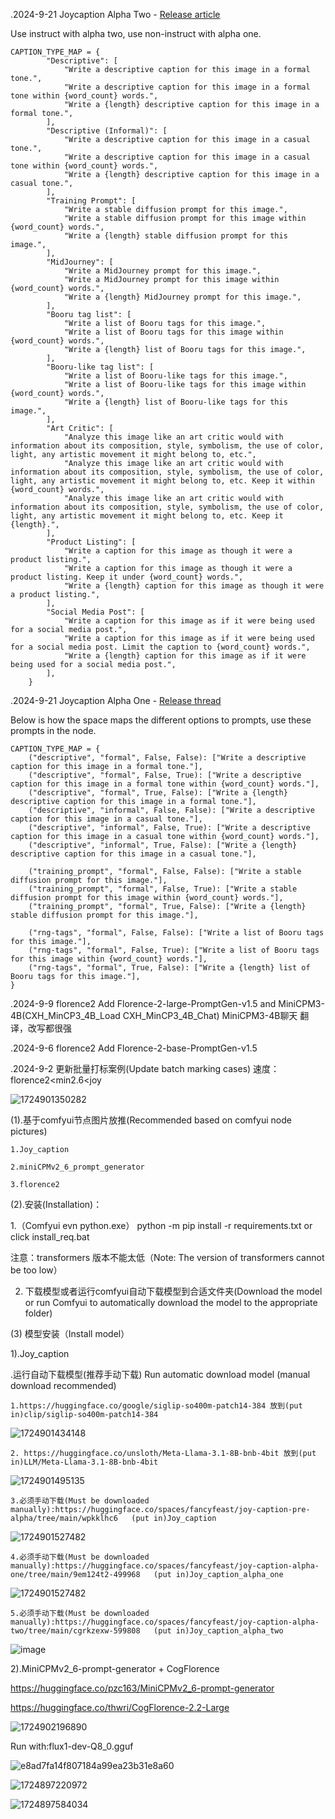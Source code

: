 .2024-9-21 Joycaption Alpha Two - [Release article](https://civitai.com/articles/7697/joycaption-alpha-two-release)

Use instruct with alpha two, use non-instruct with alpha one.

```
CAPTION_TYPE_MAP = {
        "Descriptive": [
            "Write a descriptive caption for this image in a formal tone.",
            "Write a descriptive caption for this image in a formal tone within {word_count} words.",
            "Write a {length} descriptive caption for this image in a formal tone.",
        ],
        "Descriptive (Informal)": [
            "Write a descriptive caption for this image in a casual tone.",
            "Write a descriptive caption for this image in a casual tone within {word_count} words.",
            "Write a {length} descriptive caption for this image in a casual tone.",
        ],
        "Training Prompt": [
            "Write a stable diffusion prompt for this image.",
            "Write a stable diffusion prompt for this image within {word_count} words.",
            "Write a {length} stable diffusion prompt for this image.",
        ],
        "MidJourney": [
            "Write a MidJourney prompt for this image.",
            "Write a MidJourney prompt for this image within {word_count} words.",
            "Write a {length} MidJourney prompt for this image.",
        ],
        "Booru tag list": [
            "Write a list of Booru tags for this image.",
            "Write a list of Booru tags for this image within {word_count} words.",
            "Write a {length} list of Booru tags for this image.",
        ],
        "Booru-like tag list": [
            "Write a list of Booru-like tags for this image.",
            "Write a list of Booru-like tags for this image within {word_count} words.",
            "Write a {length} list of Booru-like tags for this image.",
        ],
        "Art Critic": [
            "Analyze this image like an art critic would with information about its composition, style, symbolism, the use of color, light, any artistic movement it might belong to, etc.",
            "Analyze this image like an art critic would with information about its composition, style, symbolism, the use of color, light, any artistic movement it might belong to, etc. Keep it within {word_count} words.",
            "Analyze this image like an art critic would with information about its composition, style, symbolism, the use of color, light, any artistic movement it might belong to, etc. Keep it {length}.",
        ],
        "Product Listing": [
            "Write a caption for this image as though it were a product listing.",
            "Write a caption for this image as though it were a product listing. Keep it under {word_count} words.",
            "Write a {length} caption for this image as though it were a product listing.",
        ],
        "Social Media Post": [
            "Write a caption for this image as if it were being used for a social media post.",
            "Write a caption for this image as if it were being used for a social media post. Limit the caption to {word_count} words.",
            "Write a {length} caption for this image as if it were being used for a social media post.",
        ],
    }
```

.2024-9-21 Joycaption Alpha One - [Release thread](https://www.reddit.com/r/StableDiffusion/comments/1fm9pxa/joycaption_free_open_uncensored_vlm_alpha_one/)

Below is how the space maps the different options to prompts, use these prompts in the node.
```
CAPTION_TYPE_MAP = {
	("descriptive", "formal", False, False): ["Write a descriptive caption for this image in a formal tone."],
	("descriptive", "formal", False, True): ["Write a descriptive caption for this image in a formal tone within {word_count} words."],
	("descriptive", "formal", True, False): ["Write a {length} descriptive caption for this image in a formal tone."],
	("descriptive", "informal", False, False): ["Write a descriptive caption for this image in a casual tone."],
	("descriptive", "informal", False, True): ["Write a descriptive caption for this image in a casual tone within {word_count} words."],
	("descriptive", "informal", True, False): ["Write a {length} descriptive caption for this image in a casual tone."],

	("training_prompt", "formal", False, False): ["Write a stable diffusion prompt for this image."],
	("training_prompt", "formal", False, True): ["Write a stable diffusion prompt for this image within {word_count} words."],
	("training_prompt", "formal", True, False): ["Write a {length} stable diffusion prompt for this image."],

	("rng-tags", "formal", False, False): ["Write a list of Booru tags for this image."],
	("rng-tags", "formal", False, True): ["Write a list of Booru tags for this image within {word_count} words."],
	("rng-tags", "formal", True, False): ["Write a {length} list of Booru tags for this image."],
}
```

.2024-9-9 florence2 Add Florence-2-large-PromptGen-v1.5 and MiniCPM3-4B(CXH_MinCP3_4B_Load CXH_MinCP3_4B_Chat) 
    MiniCPM3-4B聊天 翻译，改写都很强

.2024-9-6 florence2 Add Florence-2-base-PromptGen-v1.5 

.2024-9-2 更新批量打标案例(Update batch marking cases) 速度：florence2<min2.6<joy

![1724901350282](https://github.com/user-attachments/assets/c9d9cd10-fbd6-4aeb-91b6-f2740c3998cc)

(1).基于comfyui节点图片放推(Recommended based on comfyui node pictures)

    1.Joy_caption

    2.miniCPMv2_6_prompt_generator

    3.florence2

(2).安装(Installation)：

  1.（Comfyui evn python.exe） python -m pip install -r requirements.txt or click install_req.bat

  注意：transformers 版本不能太低（Note: The version of transformers cannot be too low）

  2. 下载模型或者运行comfyui自动下载模型到合适文件夹(Download the model or run Comfyui to automatically download the model to the appropriate folder)

(3) 模型安装（Install model）

   1).Joy_caption

   .运行自动下载模型(推荐手动下载) Run automatic download model (manual download recommended)
   
    1.https://huggingface.co/google/siglip-so400m-patch14-384 放到(put in)clip/siglip-so400m-patch14-384
      
![1724901434148](https://github.com/user-attachments/assets/12ad9627-e121-4bc8-98cc-313fa491bde4)

    
    2. https://huggingface.co/unsloth/Meta-Llama-3.1-8B-bnb-4bit 放到(put in)LLM/Meta-Llama-3.1-8B-bnb-4bit
      
![1724901495135](https://github.com/user-attachments/assets/3cac31a7-8150-4d78-96d1-8aa3198fe572)


    3.必须手动下载(Must be downloaded manually):https://huggingface.co/spaces/fancyfeast/joy-caption-pre-alpha/tree/main/wpkklhc6   (put in)Joy_caption 

![1724901527482](https://github.com/user-attachments/assets/e8ec1be6-a96c-4e73-9422-7bcdafb8f1d4)

    4.必须手动下载(Must be downloaded manually):https://huggingface.co/spaces/fancyfeast/joy-caption-alpha-one/tree/main/9em124t2-499968   (put in)Joy_caption_alpha_one 

![1724901527482](https://github.com/user-attachments/assets/e8ec1be6-a96c-4e73-9422-7bcdafb8f1d4)

    5.必须手动下载(Must be downloaded manually):https://huggingface.co/spaces/fancyfeast/joy-caption-alpha-two/tree/main/cgrkzexw-599808   (put in)Joy_caption_alpha_two

![image](https://github.com/user-attachments/assets/8a7937dd-d58e-46ef-90bd-5213ab970a3c)


 2).MiniCPMv2_6-prompt-generator + CogFlorence
 
 https://huggingface.co/pzc163/MiniCPMv2_6-prompt-generator
 
 https://huggingface.co/thwri/CogFlorence-2.2-Large
 
 ![1724902196890](https://github.com/user-attachments/assets/22373c22-8083-4b3f-af10-774d86560f16)

 Run with:flux1-dev-Q8_0.gguf

 ![e8ad7fa14f807184a99ea23b31e8a60](https://github.com/user-attachments/assets/178ee440-919e-4b28-b1bd-c2c1e2e0ceb4)

 ![1724897220972](https://github.com/user-attachments/assets/ac3c072d-dccc-4f29-bcbd-45c7945407be)

 ![1724897584034](https://github.com/user-attachments/assets/584adc69-3e0d-4cb9-8392-0fe337dc34a2)








